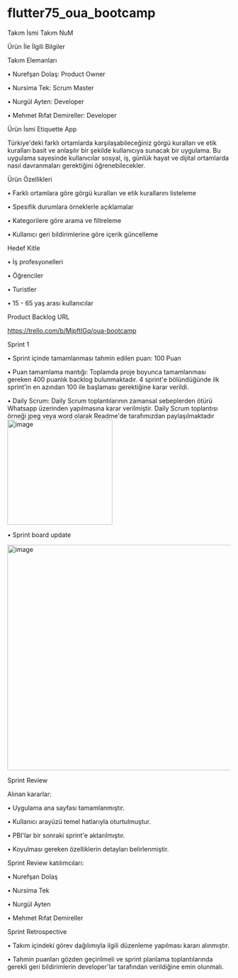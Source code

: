 # flutter75_oua_bootcamp
Takım İsmi
Takım NuM

Ürün İle İlgili Bilgiler

Takım Elemanları

•	Nurefşan Dolaş: Product Owner

•	Nursima Tek: Scrum Master

•	Nurgül Ayten: Developer

•	Mehmet Rıfat Demireller: Developer

Ürün İsmi
Etiquette App 

Türkiye'deki farklı ortamlarda karşılaşabileceğiniz görgü kuralları ve etik kuralları basit ve anlaşılır bir şekilde kullanıcıya sunacak bir uygulama. Bu uygulama sayesinde kullanıcılar sosyal, iş, günlük hayat ve dijital ortamlarda nasıl davranmaları gerektiğini öğrenebilecekler.

Ürün Özellikleri

•	Farklı ortamlara göre görgü kuralları ve etik kurallarını listeleme

•	Spesifik durumlara örneklerle açıklamalar

•	Kategorilere göre arama ve filtreleme

•	Kullanıcı geri bildirimlerine göre içerik güncelleme

Hedef Kitle

•	İş profesyonelleri

•	Öğrenciler

•	Turistler

•	15 - 65 yaş arası kullanıcılar

Product Backlog URL

https://trello.com/b/MjpftIGq/oua-bootcamp

Sprint 1

•	Sprint içinde tamamlanması tahmin edilen puan: 100 Puan

•	Puan tamamlama mantığı: Toplamda proje boyunca tamamlanması gereken 400 puanlık backlog bulunmaktadır. 4 sprint'e bölündüğünde ilk sprint'in en azından 100 ile başlaması gerektiğine karar verildi.

•	Daily Scrum: Daily Scrum toplantılarının zamansal sebeplerden ötürü Whatsapp üzerinden yapılmasına karar verilmiştir. Daily Scrum toplantısı örneği jpeg veya word olarak Readme'de tarafımızdan paylaşılmaktadır
 <img width="237" alt="image" src="https://github.com/nsiima/flutter75_oua_bootcamp/assets/118462355/0d574d82-b1c1-42bd-bd73-3f0823e6d0d4">

•	Sprint board update 

<img width="508" alt="image" src="https://github.com/nsiima/flutter75_oua_bootcamp/assets/118462355/0a30d80d-5aa0-474f-9dbd-045c47b20372">

 
Sprint Review

Alınan kararlar:


•	Uygulama ana sayfası tamamlanmıştır.

•	Kullanıcı arayüzü temel hatlarıyla oturtulmuştur.

•	PBI'lar bir sonraki sprint'e aktarılmıştır.

•	Koyulması gereken özelliklerin detayları belirlenmiştir.

Sprint Review katılımcıları:

•	Nurefşan Dolaş

•	Nursima Tek

•	Nurgül Ayten

•	Mehmet Rıfat Demireller


Sprint Retrospective

•	Takım içindeki görev dağılımıyla ilgili düzenleme yapılması kararı alınmıştır.

•	Tahmin puanları gözden geçirilmeli ve sprint planlama toplantılarında gerekli geri bildirimlerin developer'lar tarafından verildiğine emin olunmalı.

